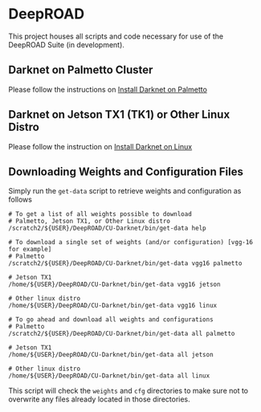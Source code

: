 # DeepROAD
This project houses all scripts and code necessary for use of the DeepROAD Suite (in development).

## Darknet on Palmetto Cluster

Please follow the instructions on [Install Darknet on Palmetto](https://github.com/eweill/DeepROAD/blob/master/PalmettoInstall.md)

## Darknet on Jetson TX1 (TK1) or Other Linux Distro

Please follow the instruction on [Install Darknet on Linux](https://github.com/eweill/DeepROAD/blob/master/LinuxInstall.md)

## Downloading Weights and Configuration Files

Simply run the `get-data` script to retrieve weights and configuration as follows

	# To get a list of all weights possible to download
    # Palmetto, Jetson TX1, or Other Linux distro
	/scratch2/${USER}/DeepROAD/CU-Darknet/bin/get-data help

	# To download a single set of weights (and/or configuration) [vgg-16 for example]
    # Palmetto
	/scratch2/${USER}/DeepROAD/CU-Darknet/bin/get-data vgg16 palmetto
    
    # Jetson TX1
    /home/${USER}/DeepROAD/CU-Darknet/bin/get-data vgg16 jetson
    
    # Other linux distro
    /home/${USER}/DeepROAD/CU-Darknet/bin/get-data vgg16 linux

	# To go ahead and download all weights and configurations
    # Palmetto
	/scratch2/${USER}/DeepROAD/CU-Darknet/bin/get-data all palmetto
    
    # Jetson TX1
    /home/${USER}/DeepROAD/CU-Darknet/bin/get-data all jetson
    
    # Other linux distro
    /home/${USER}/DeepROAD/CU-Darknet/bin/get-data all linux

This script will check the `weights` and `cfg` directories to make sure not to overwrite any files already located in those directories.